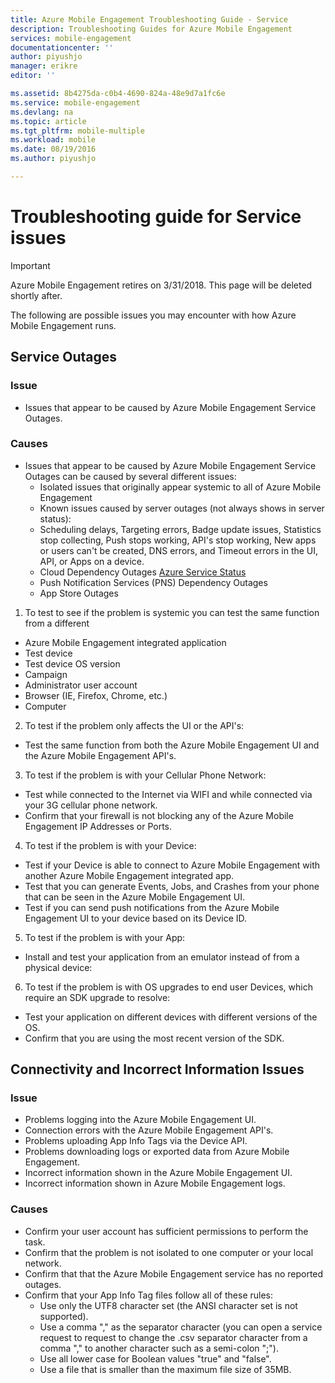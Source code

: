 ```yaml
---
title: Azure Mobile Engagement Troubleshooting Guide - Service
description: Troubleshooting Guides for Azure Mobile Engagement
services: mobile-engagement
documentationcenter: ''
author: piyushjo
manager: erikre
editor: ''

ms.assetid: 8b4275da-c0b4-4690-824a-48e9d7a1fc6e
ms.service: mobile-engagement
ms.devlang: na
ms.topic: article
ms.tgt_pltfrm: mobile-multiple
ms.workload: mobile
ms.date: 08/19/2016
ms.author: piyushjo

---
```

# Troubleshooting guide for Service issues
> [!IMPORTANT]
> Azure Mobile Engagement retires on 3/31/2018. This page will be deleted shortly after.
> 

The following are possible issues you may encounter with how Azure Mobile Engagement runs.

## Service Outages
### Issue
* Issues that appear to be caused by Azure Mobile Engagement Service Outages.

### Causes
* Issues that appear to be caused by Azure Mobile Engagement Service Outages can be caused by several different issues:
  * Isolated issues that originally appear systemic to all of Azure Mobile Engagement
  * Known issues caused by server outages (not always shows in server status):
  * Scheduling delays, Targeting errors, Badge update issues, Statistics stop collecting, Push stops working, API's stop working, New apps or users can't be created, DNS errors, and Timeout errors in the UI, API, or Apps on a device.
  * Cloud Dependency Outages
    [Azure Service Status](http://status.azure.com/)
  * Push Notification Services (PNS) Dependency Outages
  * App Store Outages

1) To test to see if the problem is systemic you can test the same function from a different

* Azure Mobile Engagement integrated application
* Test device
* Test device OS version
* Campaign
* Administrator user account
* Browser (IE, Firefox, Chrome, etc.)
* Computer

2) To test if the problem only affects the UI or the API's:

* Test the same function from both the Azure Mobile Engagement UI and the Azure Mobile Engagement API's.

3) To test if the problem is with your Cellular Phone Network:

* Test while connected to the Internet via WIFI and while connected via your 3G cellular phone network.
* Confirm that your firewall is not blocking any of the Azure Mobile Engagement IP Addresses or Ports.

4) To test if the problem is with your Device:

* Test if your Device is able to connect to Azure Mobile Engagement with another Azure Mobile Engagement integrated app.
* Test that you can generate Events, Jobs, and Crashes from your phone that can be seen in the Azure Mobile Engagement UI. 
* Test if you can send push notifications from the Azure Mobile Engagement UI to your device based on its Device ID. 

5) To test if the problem is with your App:

* Install and test your application from an emulator instead of from a physical device:

6) To test if the problem is with OS upgrades to end user Devices, which require an SDK upgrade to resolve:

* Test your application on different devices with different versions of the OS.
* Confirm that you are using the most recent version of the SDK.

## Connectivity and Incorrect Information Issues
### Issue
* Problems logging into the Azure Mobile Engagement UI.
* Connection errors with the Azure Mobile Engagement API's.
* Problems uploading App Info Tags via the Device API.
* Problems downloading logs or exported data from Azure Mobile Engagement.
* Incorrect information shown in the Azure Mobile Engagement UI.
* Incorrect information shown in Azure Mobile Engagement logs.

### Causes
* Confirm your user account has sufficient permissions to perform the task.
* Confirm that the problem is not isolated to one computer or your local network.
* Confirm that that the Azure Mobile Engagement service has no reported outages.
* Confirm that your App Info Tag files follow all of these rules:
  * Use only the UTF8 character set (the ANSI character set is not supported).
  * Use a comma "," as the separator character (you can open a service request to request to change the .csv separator character from a comma "," to another character such as a semi-colon ";").
  * Use all lower case for Boolean values "true" and "false".
  * Use a file that is smaller than the maximum file size of 35MB.

